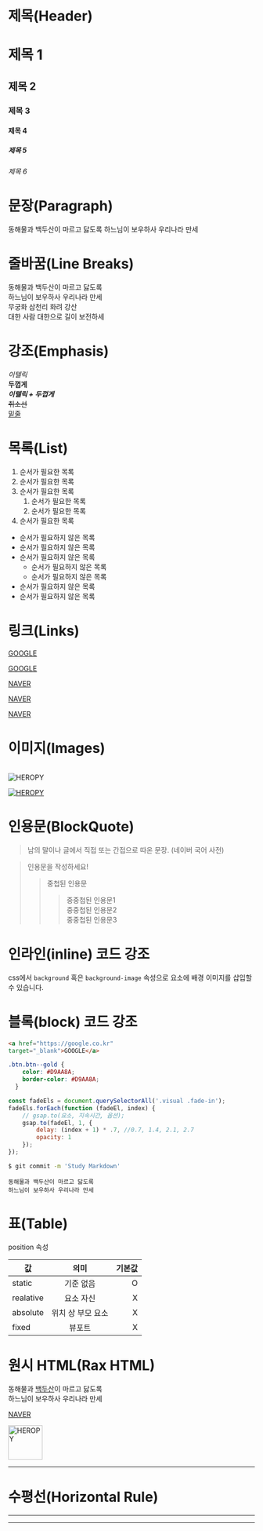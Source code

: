# 제목(Header)

# 제목 1
## 제목 2
### 제목 3
#### 제목 4
##### 제목 5
###### 제목 6

# 문장(Paragraph)

동해물과 백두산이 마르고 닳도록
하느님이 보우하사 우리나라 만세

# 줄바꿈(Line Breaks)

동해물과 백두산이 마르고 닳도록  
하느님이 보우하사 우리나라 만세  
무궁화 삼천리 화려 강산<br/>
대한 사람 대한으로 길이 보전하세

# 강조(Emphasis)

_이텔릭_  
**두껍게**  
**_이텔릭 + 두껍게_**  
~~취소선~~  
<u>밑줄</u>

# 목록(List)

1. 순서가 필요한 목록
1. 순서가 필요한 목록
1. 순서가 필요한 목록
    1. 순서가 필요한 목록
    1. 순서가 필요한 목록
1. 순서가 필요한 목록

- 순서가 필요하지 않은 목록
- 순서가 필요하지 않은 목록
- 순서가 필요하지 않은 목록
    - 순서가 필요하지 않은 목록
    - 순서가 필요하지 않은 목록
- 순서가 필요하지 않은 목록
- 순서가 필요하지 않은 목록

# 링크(Links)

<a href="https://google.com">GOOGLE</a>

[GOOGLE](https://google.com)

<a href="https://naver.com"
title="NAVER로 이동!">NAVER</a>

[NAVER](https://naver.com "NAVER로 이동!")

<a href="https://naver.com"
title="NAVER로 이동!"
target="_blank">NAVER</a>

# 이미지(Images)

![]()

![HEROPY](https://heropy.blog/css/images/logo.png)

[![HEROPY](https://heropy.blog/css/images/logo.png)](https://heropy.blog/)

# 인용문(BlockQuote)

> 남의 말이나 글에서 직접 또는 간접으로 따온 문장.
> (네이버 국어 사전)

> 인용문을 작성하세요!
>> 중첩된 인용문
>>> 중중첩된 인용문1  
>>> 중중첩된 인용문2  
>>> 중중첩된 인용문3

# 인라인(inline) 코드 강조

css에서 `background` 혹은 `background-image` 속성으로 요소에 배경 이미지를 삽입할 수 있습니다. 

# 블록(block) 코드 강조
```html
<a href="https://google.co.kr"
target="_blank">GOOGLE</a>
```

```css
.btn.btn--gold {
    color: #D9AA8A;
    border-color: #D9AA8A;
  }
```

```javascript
const fadeEls = document.querySelectorAll('.visual .fade-in');
fadeEls.forEach(function (fadeEl, index) {
    // gsap.to(요소, 지속시간, 옵션);   
    gsap.to(fadeEl, 1, {
        delay: (index + 1) * .7, //0.7, 1.4, 2.1, 2.7
        opacity: 1
    });
});
```

```bash
$ git commit -m 'Study Markdown'
```

```plaintext
동해물과 백두산이 마르고 닳도록  
하느님이 보우하사 우리나라 만세 
```

# 표(Table)

position 속성

값 | 의미 | 기본값
--|:--:|--:
static | 기준 없음 | O
realative | 요소 자신 | X
absolute | 위치 상 부모 요소 | X
fixed | 뷰포트 | X

# 원시 HTML(Rax HTML)

동해물과 <span style="text-decoration: underline;">백두산</span>이 마르고 
닳도록<br/>
하느님이 보우하사 우리나라 만세 

<a href="https://naver.com"
title="NAVER로 이동!"
target="_blank">NAVER</a>

<img width="70" src="https://heropy.blog/css/images/logo.png"
alt="HEROPY" />

---
# 수평선(Horizontal Rule)

***

___